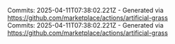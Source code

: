 Commits: 2025-04-11T07:38:02.221Z - Generated via https://github.com/marketplace/actions/artificial-grass
<br>
Commits: 2025-04-11T07:38:02.221Z - Generated via https://github.com/marketplace/actions/artificial-grass
<br>
